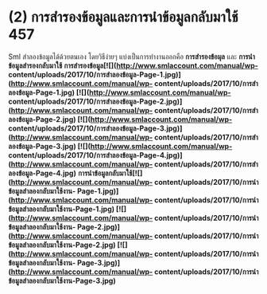 # (2)    การสำรองข้อมูลและการนำข้อมูลกลับมาใช้ 457

Sml สำลองข้อมูลได้ด้วยตนเอง โดยวิธีง่ายๆ แบ่งเป็นการทำงานออกคือ
**การสำรองข้อมุล** และ **การนำข้อมูลสำรองกลับมาใช้**
**การสำรองข้อมูล[![](http://www.smlaccount.com/manual/wp-
content/uploads/2017/10/การสำลองข้อมูล-Page-1.jpg)](http://www.smlaccount.com/manual/wp-
content/uploads/2017/10/การสำลองข้อมูล-Page-1.jpg)
[![](http://www.smlaccount.com/manual/wp-
content/uploads/2017/10/การสำลองข้อมูล-Page-2.jpg)](http://www.smlaccount.com/manual/wp-
content/uploads/2017/10/การสำลองข้อมูล-Page-2.jpg)
[![](http://www.smlaccount.com/manual/wp-
content/uploads/2017/10/การสำลองข้อมูล-Page-3.jpg)](http://www.smlaccount.com/manual/wp-
content/uploads/2017/10/การสำลองข้อมูล-Page-3.jpg)
[![](http://www.smlaccount.com/manual/wp-
content/uploads/2017/10/การสำลองข้อมูล-Page-4.jpg)](http://www.smlaccount.com/manual/wp-
content/uploads/2017/10/การสำลองข้อมูล-Page-4.jpg)**
**การนำข้อมูลกลับมาใช้[![](http://www.smlaccount.com/manual/wp-
content/uploads/2017/10/การนำข้อมูลสำลองกลับมาใช้งาน-
Page-1.jpg)](http://www.smlaccount.com/manual/wp-
content/uploads/2017/10/การนำข้อมูลสำลองกลับมาใช้งาน-Page-1.jpg)
[![](http://www.smlaccount.com/manual/wp-
content/uploads/2017/10/การนำข้อมูลสำลองกลับมาใช้งาน-
Page-2.jpg)](http://www.smlaccount.com/manual/wp-
content/uploads/2017/10/การนำข้อมูลสำลองกลับมาใช้งาน-Page-2.jpg)
[![](http://www.smlaccount.com/manual/wp-
content/uploads/2017/10/การนำข้อมูลสำลองกลับมาใช้งาน-
Page-3.jpg)](http://www.smlaccount.com/manual/wp-
content/uploads/2017/10/การนำข้อมูลสำลองกลับมาใช้งาน-Page-3.jpg)**  

